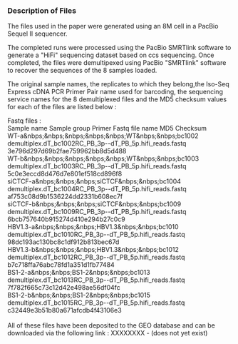 <h3>Description of Files</h3>

The files used in the paper were generated using an 8M cell in a PacBio Sequel II sequencer.

The completed runs were processed using the PacBio SMRTlink software to generate a "HiFi" sequencing dataset based on ccs sequencing.
Once completed, the files were demultipexed using PacBio "SMRTlink" software to recover the sequences of the 8 samples loaded.

The original sample names, the replicates to which they belong,the Iso-Seq Express cDNA PCR Primer Pair name used for barcoding, the sequencing service names for the 8 demultiplexed files and the MD5 checksum values for each of the files are listed below :</br>

Fastq files :</br>
Sample name	Sample group 	Primer	Fastq file name							MD5 Checksum</br>
WT-a&nbps;&nbps;&nbps;&nbps;&nbps;WT&nbps;&nbps;bc1002	demultiplex.dT_bc1002RC_PB_3p--dT_PB_5p.hifi_reads.fastq	3e796d297d69b2fae759962bb8d5d488</br>
WT-b&nbps;&nbps;&nbps;&nbps;&nbps;WT&nbps;&nbps;bc1003	demultiplex.dT_bc1003RC_PB_3p--dT_PB_5p.hifi_reads.fastq	5c0e3eccd8d476d7e801ef518cd896f8</br>
siCTCF-a&nbps;&nbps;&nbps;siCTCF&nbps;&nbps;bc1004	demultiplex.dT_bc1004RC_PB_3p--dT_PB_5p.hifi_reads.fastq	af753c08d9b1536224dd2331b608ec7f</br>
siCTCF-b&nbps;&nbps;&nbps;siCTCF&nbps;&nbps;bc1009	demultiplex.dT_bc1009RC_PB_3p--dT_PB_5p.hifi_reads.fastq	6bcb757640b915274d410e294b27c0c9</br>
HBV1.3-a&nbps;&nbps;&nbps;HBV1.3&nbps;&nbps;bc1010	demultiplex.dT_bc1010RC_PB_3p--dT_PB_5p.hifi_reads.fastq	98dc193ac130bc8c1df912b813bec67d</br>
HBV1.3-b&nbps;&nbps;&nbps;HBV1.3&nbps;&nbps;bc1012	demultiplex.dT_bc1012RC_PB_3p--dT_PB_5p.hifi_reads.fastq	b7c718ffa76abc78fd1a351d1fb77484</br>
BS1-2-a&nbps;&nbps;BS1-2&nbps;&nbps;bc1013	demultiplex.dT_bc1013RC_PB_3p--dT_PB_5p.hifi_reads.fastq	7f782f665c73c12d42e498ae56df04fc</br>
BS1-2-b&nbps;&nbps;BS1-2&nbps;&nbps;bc1015	demultiplex.dT_bc1015RC_PB_3p--dT_PB_5p.hifi_reads.fastq	c32449e3b51b80a671afcdb4f43106e3</br>
</br>
All of these files have been deposited to the GEO database and can be downloaded via the following link : XXXXXXXX - (does not yet exist)
